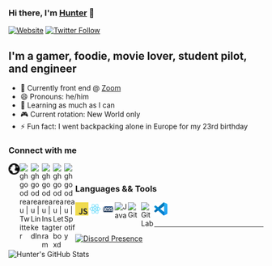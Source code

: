 ### Hi there, I'm [Hunter][instagram] 👋

[![Website](https://img.shields.io/website?label=ghgoodreau.github.io&style=for-the-badge&url=https%3A%2F%2Fghgoodreau.github.io)](https://ghgoodreau.github.io)
[![Twitter Follow](https://img.shields.io/twitter/follow/ghgoodreau?color=1DA1F2&logo=twitter&style=for-the-badge)](https://twitter.com/intent/user?screen_name=ghgoodreau)

## I'm a gamer, foodie, movie lover, student pilot, and engineer

- 🔭 Currently front end @ [Zoom](https://zoom.us/)
- 😄 Pronouns: he/him
- 🌱 Learning as much as I can
- 🎮 Current rotation: New World only
- ⚡ Fun fact: I went backpacking alone in Europe for my 23rd birthday

### Connect with me

[<img align="left" alt="ghgoodreau | Website " width="22px" src="https://raw.githubusercontent.com/iconic/open-iconic/master/svg/globe.svg" />][website]
[<img align="left" alt="ghgoodreau | Twitter" width="22px" src="https://cdn.jsdelivr.net/npm/simple-icons@v3/icons/twitter.svg" />][twitter]
[<img align="left" alt="ghgoodreau | LinkedIn" width="22px" src="https://cdn.jsdelivr.net/npm/simple-icons@v3/icons/linkedin.svg" />][linkedin]
[<img align="left" alt="ghgoodreau | Instagram" width="22px" src="https://cdn.jsdelivr.net/npm/simple-icons@v3/icons/instagram.svg" />][instagram]
[<img align="left" alt="ghgoodreau | Letterboxd" width="22px" src="https://a.ltrbxd.com/logos/letterboxd-decal-dots-pos-rgb-500px.png" />][letterboxd]
[<img align="left" alt="ghgoodreau | Spotify" width="22px" src="https://cdn.jsdelivr.net/npm/simple-icons@v3/icons/spotify.svg" />][spotify]

<br />

### Languages && Tools

<img align="left" alt="JavaScript" width="26px" src="https://raw.githubusercontent.com/github/explore/80688e429a7d4ef2fca1e82350fe8e3517d3494d/topics/javascript/javascript.png" />
<img align="left" alt="React" width="26px" src="https://raw.githubusercontent.com/github/explore/80688e429a7d4ef2fca1e82350fe8e3517d3494d/topics/react/react.png" />
<img align="left" alt="Less" width="26px" src="https://raw.githubusercontent.com/github/explore/80688e429a7d4ef2fca1e82350fe8e3517d3494d/topics/less/less.png" />
<img align="left" alt="Java" width="26px" src="https://img.icons8.com/color/48/000000/java-coffee-cup-logo--v1.png" />
<img align="left" alt="Git" width="26px" src="https://img.icons8.com/ios-filled/50/000000/git.png" />
<img align="left" alt="GitLab" width="26px" src="https://about.gitlab.com/images/press/logo/png/gitlab-icon-rgb.png" />
<img align="left" alt="VSCode" width="26px" src="https://raw.githubusercontent.com/github/explore/80688e429a7d4ef2fca1e82350fe8e3517d3494d/topics/visual-studio-code/visual-studio-code.png" />
<br />
<br />

---

<!-- Discord Presence from https://github.com/cnrad/lanyard-profile-readme -->

[![Discord Presence](https://lanyard-profile-readme.vercel.app/api/163118061828833280)](https://discord.com/users/163118061828833280)

<!-- GitHub stats from  https://github.com/anuraghazra/github-readme-stats -->

  <img align="left" alt="Hunter's GitHub Stats" src="https://github-readme-stats.vercel.app/api?username=ghgoodreau&show_icons=true&hide_border=true&theme=nord" />

[website]: https://ghgoodreau.github.io
[twitter]: https://twitter.com/ghgoodreau
[instagram]: https://instagram.com/ghgoodreau
[linkedin]: https://linkedin.com/in/ghgdev
[letterboxd]: https://letterboxd.com/hgoood
[spotify]: https://open.spotify.com/user/o0w44i8fzljecs174msew1adw?si=c0d9f35352544a8e
